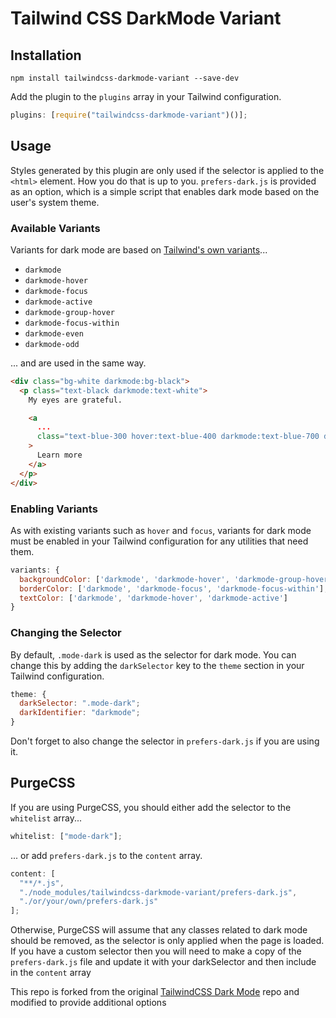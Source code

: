 # Tailwind CSS DarkMode Variant

## Installation

```
npm install tailwindcss-darkmode-variant --save-dev
```

Add the plugin to the `plugins` array in your Tailwind configuration.

```javascript
plugins: [require("tailwindcss-darkmode-variant")()];
```

## Usage

Styles generated by this plugin are only used if the selector is applied to the `<html>` element. How you do that is up to you. `prefers-dark.js` is provided as an option, which is a simple script that enables dark mode based on the user's system theme.

### Available Variants

Variants for dark mode are based on [Tailwind's own variants](https://tailwindcss.com/docs/state-variants/)...

- `darkmode`
- `darkmode-hover`
- `darkmode-focus`
- `darkmode-active`
- `darkmode-group-hover`
- `darkmode-focus-within`
- `darkmode-even`
- `darkmode-odd`

... and are used in the same way.

```html
<div class="bg-white darkmode:bg-black">
  <p class="text-black darkmode:text-white">
    My eyes are grateful.

    <a
      ...
      class="text-blue-300 hover:text-blue-400 darkmode:text-blue-700 darkmode-hover:text-blue-600"
    >
      Learn more
    </a>
  </p>
</div>
```

### Enabling Variants

As with existing variants such as `hover` and `focus`, variants for dark mode must be enabled in your Tailwind configuration for any utilities that need them.

```javascript
variants: {
  backgroundColor: ['darkmode', 'darkmode-hover', 'darkmode-group-hover', 'darkmode-even', 'darkmode-odd'],
  borderColor: ['darkmode', 'darkmode-focus', 'darkmode-focus-within'],
  textColor: ['darkmode', 'darkmode-hover', 'darkmode-active']
}
```

### Changing the Selector

By default, `.mode-dark` is used as the selector for dark mode. You can change this by adding the `darkSelector` key to the `theme` section in your Tailwind configuration.

```javascript
theme: {
  darkSelector: ".mode-dark";
  darkIdentifier: "darkmode";
}
```

Don't forget to also change the selector in `prefers-dark.js` if you are using it.

## PurgeCSS

If you are using PurgeCSS, you should either add the selector to the `whitelist` array...

```javascript
whitelist: ["mode-dark"];
```

... or add `prefers-dark.js` to the `content` array.

```javascript
content: [
  "**/*.js",
  "./node_modules/tailwindcss-darkmode-variant/prefers-dark.js",
  "./or/your/own/prefers-dark.js"
];
```

Otherwise, PurgeCSS will assume that any classes related to dark mode should be removed, as the selector is only applied when the page is loaded. If you have a custom selector then you will need to make a copy of the `prefers-dark.js` file and update it with your darkSelector and then include in the `content` array

This repo is forked from the original [TailwindCSS Dark Mode](https://github.com/ChanceArthur/tailwindcss-dark-mode) repo and modified to provide additional options
